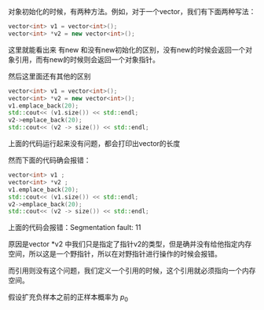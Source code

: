 对象初始化的时候，有两种方法。例如，对于一个vector，我们有下面两种写法：
```cpp
vector<int> v1 = vector<int>();
vector<int> *v2 = new vector<int>();
```
这里就能看出来 有new 和没有new初始化的区别，没有new的时候会返回一个对象引用，而有new的时候则会返回一个对象指针。

然后这里面还有其他的区别

```cpp
vector<int> v1 = vector<int>();
vector<int> *v2 = new vector<int>();
v1.emplace_back(20);
std::cout<< (v1.size()) << std::endl;
v2->emplace_back(20);
std::cout<< (v2 -> size()) << std::endl;
```

上面的代码运行起来没有问题，都会打印出vector的长度

然而下面的代码确会报错：

```cpp
vector<int> v1 ;
vector<int> *v2 ;
v1.emplace_back(20);
std::cout<< (v1.size()) << std::endl;
v2->emplace_back(20);
std::cout<< (v2 -> size()) << std::endl;
```
上面的代码会报错：Segmentation fault: 11

原因是vector<int> *v2 中我们只是指定了指针v2的类型，但是确并没有给他指定内存空间，所以这是一个野指针，所以在对野指针进行操作的时候会报错。

而引用则没有这个问题，我们定义一个引用的时候，这个引用就必须指向一个内存空间。


假设扩充负样本之前的正样本概率为 $p_0$
